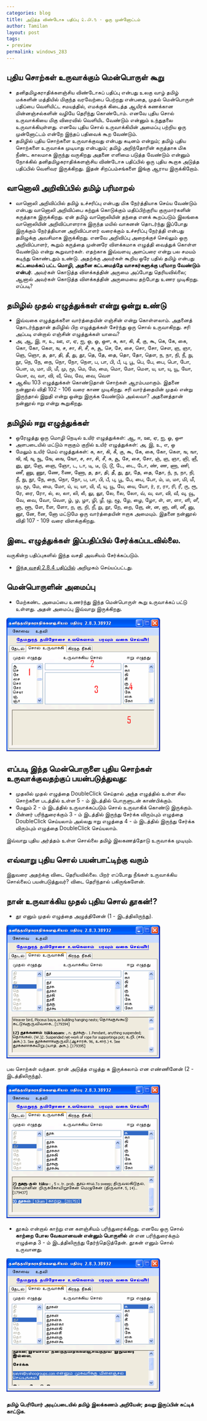 ```yaml
---
categories: blog
title: அடுத்த விண்டோசு பதிப்பு ௨.௮.௩ - ஓரு முன்னோட்டம்
author: Tamilan
layout: post
tags: 
- preview
permalink: windows_283
---
```

## புதிய சொற்கள் உருவாக்கும் மென்பொருள் கூறு

 - தனிதமிழகராதிக்களஞ்சிய விண்டோசுப் பதிப்பு என்பது உலகு வாழ் தமிழ் மக்களின் மத்தியில் மிகுந்த வரவேற்பை பெற்றது என்பதை, முதல் மென்பொருள் பதிப்பை வெளியிட்ட சமயத்தில், எமக்குக் கிடைத்த ஆயிரக் கணக்கான மின்னஞ்சல்களின் வழியே தெரிந்து கொண்டோம். எனவே புதிய சொல் உருவாக்கியை மிகு விரைவில் வெளியிட வேண்டும் என்னும் உந்துதலை உருவாக்கியுள்ளது. எனவே புதிய சொல் உருவாக்கியின் அமைப்பு பற்றிய ஒரு முன்னோட்டம் என்றே இந்தப் பதிவைக் கூற வேண்டும்.
 - தமிழில் புதிய சொற்களை உருவாக்குவது என்பது கடினம் என்றும்; தமிழ் புதிய சொற்களை உருவாக்க முடியாது என்பதும்; தமிழ் அறிந்தோரின் கருத்தாக மிக நீண்ட காலமாக இருந்து வருகிறது அதனை எளிமை படுத்த வேண்டும் என்னும் நோக்கில் தனிதமிழகராதிக்களஞ்சிய விண்டோசு பதிப்பில் ஒரு புதிய கூறாக அடுத்த பதிப்பில் வெளிவர இருக்கிறது. இதன் சிறப்பம்சங்களை இங்கு ஆராய இருக்கிறோம்.

## வானொலி அறிவிப்பில் தமிழ் பரிமாறல்

 - வானொலி அறிவிப்பில் தமிழ் உச்சரிப்பு என்பது மிக நேர்த்தியாக செய்ய வேண்டும் என்பது வானொலி அறிவிப்பை கற்றுக் கொடுக்கும் மதிப்பிற்குரிய குருமார்களின் கருத்தாக இருக்கிறது. ஏன் தமிழ் வானொலியின் தந்தை எனக் கூறப்படும் இலங்கை வானொலியின் அறிவிப்பாளராக இருந்த மயில் வாகனன் தொடர்ந்து இப்போது இருக்கும் நேர்த்தியான அறிவிப்பாளர் வரைக்கும் உச்சரிப்பு நேர்த்தி என்பது தமிழுக்கு அவசிமாக இருக்கிறது. எனவே அறிவிப்பு அறைக்குச் செல்லும் ஒரு அறிவிப்பாளர், கூறும் கருத்தை முன்னரே விளக்கமாக எழுத்தி வைத்துக் கொள்ள வேண்டும் என்று கூறுவார்கள். எதற்காக இவ்வளவு அளப்பரை என்று பல சமயம் கடிந்து கொண்டதும் உண்டு. அதற்க்கு அவர்கள் கூறிய ஒரே பதில் தமிழ் என்பது **கட்டமைக்கப் பட்ட மொழி, அதனை கட்டமைத்தே வாசகர்களுக்கு பரிமாற வேண்டும் என்பர்**. அவர்கள் கொடுத்த விளக்கத்தின் அருமை அப்போது தெரியவில்லை; ஆனால் அவர்கள் கொடுத்த விளக்கத்தின் அருமையை தற்போது உணர முடிகிறது. எப்படி?

## தமிழில் முதல் எழுத்துக்கள் என்று ஒன்று உண்டு
 - இவ்வகை எழுத்துக்களை வார்த்தையின் எஞ்சின் என்று கொள்ளலாம். அதனைத் தொடர்ந்துதான் தமிழில் பிற எழுத்துக்கள் சேர்ந்து ஒரு சொல் உருவாகிறது. சரி அப்படி என்றால் எஞ்சின் எழுத்துக்கள் யாவை?
 - அ, ஆ, இ, ஈ, உ, ஊ, எ, ஏ, ஐ, ஒ, ஓ, ஔ, க, கா, கி, கீ, கு, கூ, கெ, கே, கை, கொ, கோ, கௌ, ங, ச, சா, சி, சீ, சு, சூ, செ, சே, சை, சொ, சோ, சௌ, ஞ, ஞா, ஞெ, ஞொ, த, தா, தி, தீ, து, தூ, தெ, தே, தை, தொ, தோ, தௌ, ந, நா, நி, நீ, நு, நூ, நெ, நே, நை, நொ, நோ, நௌ, ப, பா, பி, பீ, பு, பூ, பெ, பே, பை, பொ, போ, பௌ, ம, மா, மி, மீ, மு, மூ, மெ, மே, மை, மொ, மோ, மௌ, ய, யா, யு, யூ, யோ, யௌ, வ, வா, வி, வீ, வெ, வே, வை, வௌ
 - ஆகிய 103 எழுத்துக்கள் கொண்டுதான் சொற்கள் ஆரம்பமாகும். இதனை நன்னூல் விதி 102 - 106 வரை காண முடிகிறது. சரி வார்த்தையின் முதல் என்று இருந்தால் இறுதி என்று ஒன்று இருக்க வேண்டும் அல்லவா? அதனைத்தான் நன்னூல் ஈறு என்று கூறுகிறது.

## தமிழில் ஈறு எழுத்துக்கள்
 - ஒரேழுத்து ஒரு மொழி நெடில் உயிர் எழுத்துக்கள்: ஆ, ஈ, ஊ, ஏ, ஐ, ஓ, ஔ
 - அளபடையில் மட்டும் ஈறாகும் குறில் உயிர் எழுத்துக்கள்: அ, இ, உ, எ, ஒ
 - மேலும் உயிர் மெய் எழுத்துக்கள்: க, கா, கி, கீ, கு, கூ, கே, கை, கோ, கௌ, ங, ஙா, ஙி, ஙீ, ஙு, ஙூ, ஙே, ஙை, ஙோ, ச, சா, சி, சீ, சு, சூ, சே, சை, சோ, ஞ், ஞ, ஞா, ஞி, ஞீ, ஞு, ஞூ, ஞே, ஞை, ஞோ, ட, டா, டி, டீ, டு, டூ, டே, டை, டோ, ண், ண, ணா, ணி, ணீ, ணு, ணூ, ணே, ணை, ணோ, த, தா, தி, தீ, து, தூ, தே, தை, தோ, ந், ந, நா, நி, நீ, நு, நூ, நே, நை, நொ, நோ, ப, பா, பி, பீ, பு, பூ, பே, பை, போ, ம், ம, மா, மி, மீ, மு, மூ, மே, மை, மோ, ய், ய, யா, யி, யீ, யு, யூ, யே, யை, யோ, ர், ர, ரா, ரி, ரீ, ரு, ரூ, ரே, ரை, ரோ, ல், ல, லா, லி, லீ, லு, லூ, லே, லை, லோ, வ், வ, வா, வி, வீ, வு, வூ, வே, வை, வோ, வௌ, ழ், ழ, ழா, ழி, ழீ, ழு, ழூ, ழே, ழை, ழோ, ள், ள, ளா, ளி, ளீ, ளு, ளூ, ளே, ளை, ளோ, ற, றா, றி, றீ, று, றூ, றே, றை, றோ, ன், ன, னா, னி, னீ, னு, னூ, னே, னை, னோ மட்டுமே ஒரு வார்த்தையின் ஈறாக அமையும். இதனை நன்னூல் விதி 107 - 109 வரை விளக்குகிறது.

## இடை எழுத்துக்கள் இப்பதிப்பில் சேர்க்கப்படவில்லை.
வருகின்ற பதிப்புகளில் இந்த வசதி அவசியம் சேர்க்கப்படும்.
 - [இந்த வசதி 2.8.4 பதிப்பில்](/tamil_idaieluthukkal) அறிமுகம் செய்யப்பட்டது.

## மென்பொருளின் அமைப்பு

 - மேற்கண்ட அமைப்பை உணர்ந்து இந்த மென்பொருள் கூறு உருவாக்கப் பட்டு உள்ளது. அதன் அமைப்பு இவ்வாறு இருக்கிறது.


<img src="/images/soluruvakki_basic.PNG" />

## எப்படி இந்த மென்பொருளை புதிய சொற்கள் உருவாக்குவதற்குப் பயன்படுத்துவது:
	
 - முதலில் முதல் எழுத்தை DoubleClick செய்தால் அந்த எழுத்தில் உள்ள சில சொற்களை படத்தில் உள்ள 5 - ம் இடத்தில் பொருளுடன் காண்பிக்கும்.
 - மேலும் 2 - ம் இடத்தில் உருவாக்கப்படும் சொல் உருவாகிக் கொண்டு இருக்கும்.
 - பின்னர் பரிந்துரைக்கும் 3 - ம் இடத்தில் இருந்து சேர்க்க விரும்பும் எழுத்தை DoubleClick செய்யலாம் அல்லது ஈறு எழுத்தை 4 - ம் இடத்தில் இருந்து சேர்க்க விரும்பும் எழுத்தை DoubleClick செய்யலாம்.

இவ்வாறு புதிய அர்த்தம் உள்ள சொல்லை தமிழ் இலகணத்தோடு உருவாக்க முடியும்.

## எவ்வாறு புதிய சொல் பயன்பாட்டிற்கு வரும்

இதுவரை அதற்க்கு விடை தெரியவில்லை. பிறர் எப்போது நீங்கள் உருவாக்கிய சொல்லைப் பயன்படுத்துவர்? விடை தெரிந்தால் பகிருங்களேன்.
	
## நான் உருவாக்கிய முதல் புதிய சொல் தூகன்!?

 - தூ எனும் முதல் எழுத்தை அழுத்தினேன் (1 - இடத்திலிருந்து).

<img src="/images/thuukan_1.PNG" />

பல சொற்கள் வந்தன. நான் அடுத்த எழுத்து க இருக்கலாம் என எண்ணினேன் (2 - இடத்திலிருந்து). 

<img src="/images/thuukan_2.PNG" />
	
 - தூகம் என்றால் காற்று என களஞ்சியம் பரிந்துரைக்கிறது. எனவே ஒரு சொல் **காற்றை போல வேகமானவன் என்னும் பொருளில்** ன் என பரிந்துரைக்கும் எழுத்தை 3 - ம் இடத்திலிருந்து தேர்ந்தெடுத்தேன். தூகன் எனும் சொல் உருவானது.

<img src="/images/thuukan_3.PNG" />
	
#### தமிழ் பெரியோர் அடிப்படையில் தமிழ் இலக்கணம் அறியேன்; தவறு இருப்பின் சுட்டிக் காட்டுக.